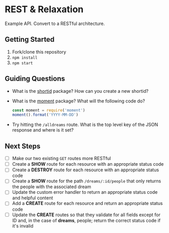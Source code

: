 # REST & Relaxation

Example API. Convert to a RESTful architecture.

## Getting Started

1. Fork/clone this repository
1. `npm install`
1. `npm start`

## Guiding Questions

* What is the [shortid](https://www.npmjs.com/package/shortid) package? How can you create a new shortid?

* What is the [moment](https://www.npmjs.com/package/moment) package? What will the following code do?
    ```js
    const moment = require('moment')
    moment().format('YYYY-MM-DD')
    ```

* Try hitting the `/alldreams` route. What is the top level key of the JSON response and where is it set?

## Next Steps

- [ ] Make our two existing `GET` routes more RESTful
- [ ] Create a **SHOW** route for each resource with an appropriate status code
- [ ] Create a **DESTROY** route for each resource with an appropriate status code
- [ ] Create a **SHOW** route for the path `/dreams/:id/people` that only returns the people with the associated dream
- [ ] Update the custom error handler to return an appropriate status code and helpful content
- [ ] Add a **CREATE** route for each resource and return an appropriate status code
- [ ] Update the **CREATE** routes so that they validate for all fields except for ID and, in the case of **dreams**, people; return the correct status code if it's invalid